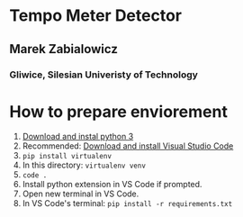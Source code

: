 # Tempo Meter Detector
## Marek Zabialowicz
### Gliwice, Silesian Univeristy of Technology

# How to prepare enviorement
1. [Download and instal python 3](https://www.python.org/downloads/)
2. Recommended: [Download and install Visual Studio Code](https://code.visualstudio.com/)
2. `pip install virtualenv`
3. In this directory: `virtualenv venv`
4. `code .`
5. Install python extension in VS Code if prompted.
5. Open new terminal in VS Code.
5. In VS Code's terminal: `pip install -r requirements.txt`